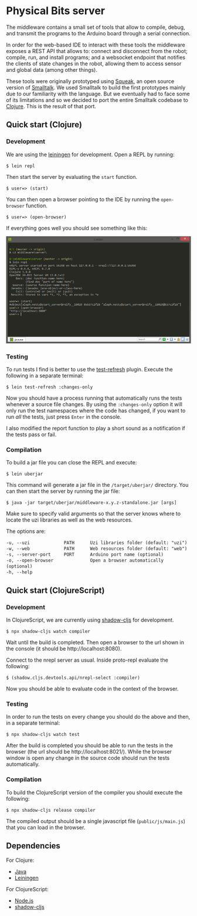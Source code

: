 # Physical Bits server

The middleware contains a small set of tools that allow to compile, debug, and transmit the programs to the Arduino board through a serial connection.

In order for the web-based IDE to interact with these tools the middleware exposes a REST API that allows to: connect and disconnect from the robot; compile, run, and install programs; and a websocket endpoint that notifies the clients of state changes in the robot, allowing them to access sensor and global data (among other things).

These tools were originally prototyped using [Squeak](https://squeak.org/), an open source version of [Smalltalk](https://en.wikipedia.org/wiki/Smalltalk). We used Smalltalk to build the first prototypes mainly due to our familiarity with the language. But we eventually had to face some of its limitations and so we decided to port the entire Smalltalk codebase to [Clojure](https://clojure.org/). This is the result of that port.

## Quick start (Clojure)

### Development

We are using the [leiningen](https://leiningen.org/) for development. Open a REPL by running:

    $ lein repl

Then start the server by evaluating the `start` function.

    $ user=> (start)

You can then open a browser pointing to the IDE by running the `open-browser` function.

    $ user=> (open-browser)

If everything goes well you should see something like this:

![repl](/docs/img/repl.png)

### Testing

To run tests I find is better to use the [test-refresh](https://github.com/jakemcc/lein-test-refresh) plugin. Execute the following in a separate terminal:

    $ lein test-refresh :changes-only

Now you should have a process running that automatically runs the tests whenever a source file changes. By using the `:changes-only` option it will only run the test namespaces where the code has changed, if you want to run *all* the tests, just press `Enter` in the console.

I also modified the report function to play a short sound as a notification if the tests pass or fail.

### Compilation

To build a jar file you can close the REPL and execute:

    $ lein uberjar

This command will generate a jar file in the `/target/uberjar/` directory. You can then start the server by running the jar file:

    $ java -jar target/uberjar/middleware-x.y.z-standalone.jar [args]

Make sure to specify valid arguments so that the server knows where to locate the uzi libraries as well as the web resources.

The options are:

    -u, --uzi             PATH      Uzi libraries folder (default: "uzi")  
    -w, --web             PATH      Web resources folder (default: "web")
    -s, --server-port     PORT      Arduino port name (optional)
    -o, --open-browser              Open a browser automatically (optional)
    -h, --help

## Quick start (ClojureScript)

### Development

In ClojureScript, we are currently using [shadow-cljs](https://github.com/thheller/shadow-cljs) for development.

    $ npx shadow-cljs watch compiler

Wait until the build is completed. Then open a browser to the url shown in the console (it should be http://localhost:8080).

Connect to the nrepl server as usual. Inside proto-repl evaluate the following:

    $ (shadow.cljs.devtools.api/nrepl-select :compiler)

Now you should be able to evaluate code in the context of the browser.

### Testing

In order to run the tests on every change you should do the above and then, in a separate terminal:

    $ npx shadow-cljs watch test

After the build is completed you should be able to run the tests in the browser (the url should be http://localhost:8021/). While the browser window is open any change in the source code should run the tests automatically.

### Compilation

To build the ClojureScript version of the compiler you should execute the following:

    $ npx shadow-cljs release compiler

The compiled output should be a single javascript file (`public/js/main.js`) that you can load in the browser.

## Dependencies

For Clojure:
* [Java](https://openjdk.java.net/)
* [Leiningen](https://leiningen.org/)

For ClojureScript:
* [Node.js](https://nodejs.org/)
* [shadow-cljs](https://github.com/thheller/shadow-cljs)
